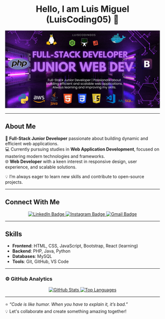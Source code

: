 <div align="center">
  <h1 align="center">Hello, I am <b>Luis Miguel (LuisCoding05)</b> 👋</h1>
</div>
<div align="center">
  <img src="https://github.com/LuisCoding05/LuisCoding05/blob/main/LuisCoding05%20-%20Banner.jpg" alt="LuisCoding05 Banner" style="width:100%; max-height:400px;">
</div>

---

## About Me

🌟 **Full-Stack Junior Developer** passionate about building dynamic and efficient web applications.  
💻 Currently pursuing studies in **Web Application Development**, focused on mastering modern technologies and frameworks.  
🌐 **Web Developer** with a keen interest in responsive design, user experience, and scalable solutions.  

💡 I’m always eager to learn new skills and contribute to open-source projects.

---

## Connect With Me

<p align="center">
  <a href="https://www.linkedin.com/in/luismiguelwebdev/" target="_blank">
    <img src="https://img.shields.io/badge/-LinkedIn-%230077B5?style=for-the-badge&logo=linkedin&logoColor=white" alt="LinkedIn Badge"/>
  </a>
  <a href="https://www.instagram.com/luiis__055/" target="_blank">
    <img src="https://img.shields.io/badge/-Instagram-%23E4405F?style=for-the-badge&logo=instagram&logoColor=white" alt="Instagram Badge"/>
  </a>
  <a href="mailto:luismigueljleonestudio@gmail.com"> 
    <img src="https://img.shields.io/badge/Gmail-D14836?style=for-the-badge&logo=gmail&logoColor=white" alt="Gmail Badge"/>
  </a>
</p>


---

## Skills

- **Frontend**: HTML, CSS, JavaScript, Bootstrap, React (learning)
- **Backend**: PHP, Java, Python
- **Databases**: MySQL
- **Tools**: Git, GitHub, VS Code

---

### ⚙️ GitHub Analytics

<p align="center">
  <a href="https://github.com/LuisCoding05">
    <img height="180em" src="https://github-readme-stats-eight-theta.vercel.app/api?username=LuisCoding05&show_icons=true&theme=algolia&include_all_commits=true&count_private=true" alt="GitHub Stats"/>
    <img height="180em" src="https://github-readme-stats-eight-theta.vercel.app/api/top-langs/?username=LuisCoding05&layout=compact&langs_count=8&theme=algolia" alt="Top Languages"/>
  </a>
</p>

---

⭐ _“Code is like humor. When you have to explain it, it’s bad.”_  
💡 Let's collaborate and create something amazing together!
